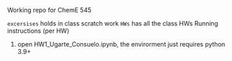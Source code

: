Working repo for ChemE 545

`excersises` holds in class scratch work
`HWs` has all the class HWs
Running instructions (per HW)
1. open HW1_Ugarte_Consuelo.ipynb, the envirorment just requires python 3.9+